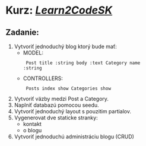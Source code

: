 # Kurz: [*Learn2CodeSK*](http://www.learn2code.sk/)

## Zadanie: 
1. Vytvoriť jednoduchý blog ktorý bude mať:
    * MODEL:
<code><pre>
    Post
        title :string
        body :text
    Category
        name :string
</pre></code>
    * CONTROLLERS:
<code><pre>
    Posts
        index
        show
    Categories
        show
</pre></code>
2. Vytvoriť väzby medzi Post a Category. 
3. Naplniť databazú pomocou seedu.
4. Vytvoriť jednoduchý layout s pouzitim partialov. 
5. Vygenerovat dve staticke stranky:
    * kontakt
    * o blogu
6. Vytvoriť jednoduchú administráciu blogu (CRUD)
